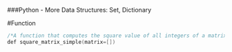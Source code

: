 ###Python - More Data Structures: Set, Dictionary


#Function

```c
/*A function that computes the square value of all integers of a matrix.*/
def square_matrix_simple(matrix=[])
```
